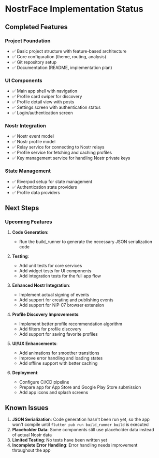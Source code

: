 # NostrFace Implementation Status

## Completed Features

### Project Foundation
- ✅ Basic project structure with feature-based architecture
- ✅ Core configuration (theme, routing, analysis)
- ✅ Git repository setup
- ✅ Documentation (README, implementation plan)

### UI Components
- ✅ Main app shell with navigation
- ✅ Profile card swiper for discovery
- ✅ Profile detail view with posts
- ✅ Settings screen with authentication status
- ✅ Login/authentication screen

### Nostr Integration
- ✅ Nostr event model
- ✅ Nostr profile model
- ✅ Relay service for connecting to Nostr relays
- ✅ Profile service for fetching and caching profiles
- ✅ Key management service for handling Nostr private keys

### State Management
- ✅ Riverpod setup for state management
- ✅ Authentication state providers
- ✅ Profile data providers

## Next Steps

### Upcoming Features
1. **Code Generation**: 
   - Run the build_runner to generate the necessary JSON serialization code

2. **Testing**:
   - Add unit tests for core services
   - Add widget tests for UI components
   - Add integration tests for the full app flow

3. **Enhanced Nostr Integration**:
   - Implement actual signing of events
   - Add support for creating and publishing events
   - Add support for NIP-07 browser extension

4. **Profile Discovery Improvements**:
   - Implement better profile recommendation algorithm
   - Add filters for profile discovery
   - Add support for saving favorite profiles

5. **UI/UX Enhancements**:
   - Add animations for smoother transitions
   - Improve error handling and loading states
   - Add offline support with better caching

6. **Deployment**:
   - Configure CI/CD pipeline
   - Prepare app for App Store and Google Play Store submission
   - Add app icons and splash screens

## Known Issues

1. **JSON Serialization**: Code generation hasn't been run yet, so the app won't compile until `flutter pub run build_runner build` is executed
2. **Placeholder Data**: Some components still use placeholder data instead of actual Nostr data
3. **Limited Testing**: No tests have been written yet
4. **Incomplete Error Handling**: Error handling needs improvement throughout the app